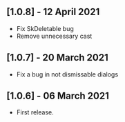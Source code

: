## [1.0.8] - 12 April 2021 
- Fix SkDeletable bug
- Remove unnecessary cast

## [1.0.7] - 20 March 2021 
- Fix a bug in not dismissable dialogs

## [1.0.6] - 06 March 2021 

- First release.

